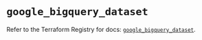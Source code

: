 # `google_bigquery_dataset`

Refer to the Terraform Registry for docs: [`google_bigquery_dataset`](https://registry.terraform.io/providers/hashicorp/google-beta/5.43.1/docs/resources/google_bigquery_dataset).
